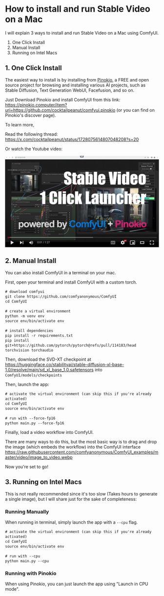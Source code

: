 # How to install and run Stable Video on a Mac

I will explain 3 ways to install and run Stable Video on a Mac using ComfyUI.

1. One Click Install
2. Manual Install
3. Running on Intel Macs

## 1. One Click Install

The easiest way to install is by installing from [Pinokio](https://pinokio.computer), a FREE and open source project for browsing and installing various AI projects, such as Stable Diffusion, Text Generation WebUI, Facefusion, and so on.

Just Download Pinokio and install ComfyUI from this link: https://pinokio.computer/item?uri=https://github.com/cocktailpeanut/comfyui.pinokio (or you can find on Pinokio's discover page).

To learn more,

Read the following thread: https://x.com/cocktailpeanut/status/1728075614807048208?s=20

Or watch the Youtube video:

[![Youtube](youtube.png)](https://www.youtube.com/watch?v=37_DzIG0Ows)


## 2. Manual Install

You can also install ComfyUI in a terminal on your mac.

First, open your terminal and install ComfyUI with a custom torch.

```
# download comfyui
git clone https://github.com/comfyanonymous/ComfyUI
cd ComfyUI

# create a virtual environment
python -m venv env
source env/bin/activate env

# install dependencies
pip install -r requirements.txt
pip install git+https://github.com/pytorch/pytorch@refs/pull/114183/head torchvision torchaudio
```

Then, download the SVD-XT checkpoint at https://huggingface.co/stabilityai/stable-diffusion-xl-base-1.0/resolve/main/sd_xl_base_1.0.safetensors into `ComfyUI/models/checkpoints`

Then, launch the app:

```
# activate the virtual environment (can skip this if you're already activated)
cd ComfyUI
source env/bin/activate env

# run with --force-fp16
python main.py --force-fp16
```

Finally, load a video workflow into ComfyUI.

There are many ways to do this, but the most basic way is to drag and drop the image (which embeds the workflow) into the ComfyUI interface https://raw.githubusercontent.com/comfyanonymous/ComfyUI_examples/master/video/image_to_video.webp

Now you're set to go!

## 3. Running on Intel Macs

This is not really recommended since it's too slow (Takes hours to generate a single image), but I will share just for the sake of completeness:

### Running Manually

When running in terminal, simply launch the app with a `--cpu` flag.

```
# activate the virtual environment (can skip this if you're already activated)
cd ComfyUI
source env/bin/activate env

# run with --cpu
python main.py --cpu
```

### Running with Pinokio

When using Pinokio, you can just launch the app using "Launch in CPU mode".

